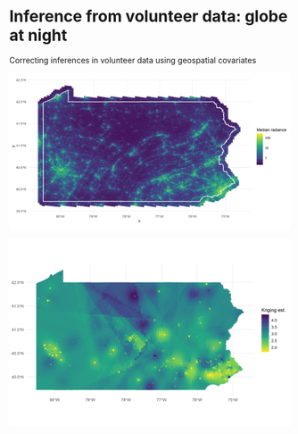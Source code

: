 # Inference from volunteer data: globe at night
Correcting inferences in volunteer data using geospatial covariates

![](/img/radiance.png)

![](/img/krige.png)
